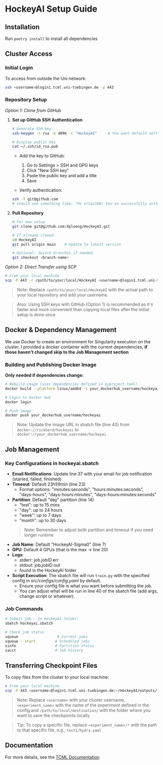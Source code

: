 # HockeyAI Setup Guide

## Installation
Run `poetry install` to install all dependencies 

## Cluster Access

### Initial Login
To access from outside the Uni network:
```bash
ssh <username>@login1.tcml.uni-tuebingen.de -p 443
```

### Repository Setup

*Option 1: Clone from GitHub*
1. **Set up GitHub SSH Authentication**
    ```bash
    # Generate SSH key
    ssh-keygen -t rsa -b 4096 -C "HockeyAI"     # You want default settings so press enter bunch of times 

    # Display public key
    cat ~/.ssh/id_rsa.pub
    ```
    - Add the key to GitHub:
        1. Go to Settings > SSH and GPG keys
        2. Click "New SSH key"
        3. Paste the public key and add a title
        4. Save
    
    - Verify authentication:
    ```bash
    ssh -T git@github.com
    # should see something like: "Hi ernaz100! You've successfully authenticated, but GitHub does not provide shell access."
    ```

2. **Pull Repository**
    ```bash
    # For new setup
    git clone git@github.com:Xploeng/HockeyAI.git
    
    # If already cloned
    cd HockeyAI
    git pull origin main    # Update to latest version
    
    # Optional: Switch branches if needed
    git checkout <branch-name>
    ```

*Option 2: Direct Transfer using SCP*
```bash
# From your local machine
scp -P 443 -r /path/to/your/local/HockeyAI <username>@login1.tcml.uni-tuebingen.de:~/
```
> Note: Replace `/path/to/your/local/HockeyAI` with the actual path to your local repository and add your username. 

> Also: Using SSH keys with GitHub (Option 1) is recommended as it's faster and more convenient than copying local files after the initial setup is done once

## Docker & Dependency Management
We use Docker to create an environment for Singularity execution on the cluster. I provided a docker container with the current dependencies, **if those haven't changed skip to the Job Management section**

### Building and Publishing Docker Image
**Only needed if dependencies change:**
```bash
# Rebuild image (uses dependencies defined in pyproject.toml)
docker build --platform linux/amd64 -t your_dockerhub_username/hockeyai .

# Login to Docker Hub
docker login

# Push image
docker push your_dockerhub_username/hockeyai
```
> Note: Update the image URL in sbatch file (line 40) from `docker://rickberd/hockeyai` to `docker://your_dockerhub_username/hockeyai`

## Job Management

### Key Configurations in hockeyai.sbatch
- **Email Notifications**: Update line 37 with your email for job notification (started, failed, finished)
- **Timeout**: Default 23h59min (line 23)
  - Format options: "minutes:seconds", "hours:minutes:seconds", "days-hours", "days-hours:minutes", "days-hours:minutes:seconds"
- **Partition**: Default "day" partition (line 14)
  - "test": up to 15 mins 
  - "day": up to 24 hours
  - "week": up to 7 days
  - "month": up to 30 days
  > Note: Remember to adjust both partition and timeout if you need longer runtime
- **Job Name**: Default "HockeyAI-Sigma0" (line 7)
- **GPU**: Default 4 GPUs (that is the max -> line 20)
- **Logs**: 
  - stderr: job.*jobID*.err
  - stdout: job.*jobID*.out
  - found in the HockeyAI folder
- **Script Execution**: The sbatch file will run `train.py` with the specified config in *src/configs/config.yaml* by default.
  - Ensure your config file is what you want before submitting the job. 
  - You can adjust what will be run in line 40 of the sbatch file (add args, change script or whatever).

### Job Commands
```bash
# Submit job - In HockeyAI folder:
sbatch hockeyai.sbatch

# Check job status
squeue                  # Current jobs
squeue --start         # Scheduled jobs
sinfo                  # Partition status
sacct                  # Job history
```

## Transferring Checkpoint Files
To copy files from the cluster to your local machine:
```bash
# From your local machine
scp -P 443 <username>@login1.tcml.uni-tuebingen.de:~/HockeyAI/outputs/<experiment_name>/* /path/to/local/destination/
```

> Note: Replace `<username>` with your cluster username, `<experiment_name>` with the name of the experiment defined in the config and `/path/to/local/destination/` with the folder where you want to save the checkpoints locally

> Tip: To copy a specific file, replace `<experiment_name>/*` with the path to that specific file, e.g., `test1/hydra.yaml`


## Documentation
For more details, see the [TCML Documentation](https://csweb.cs.uni-tuebingen.de/webprojects/TCML/TCML_Documentation_2022-03-03.pdf)
